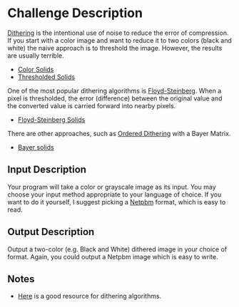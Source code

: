 # Challenge Description

[Dithering](https://en.wikipedia.org/wiki/Dither) is the intentional use of
noise to reduce the error of compression. If you start with a color image
and want to reduce it to two colors (black and white) the naive approach is
to threshold the image. However, the results are usually terrible.

* [Color Solids](http://i.imgur.com/kjWn2Q1.png)
* [Thresholded Solids](http://i.imgur.com/RDOMCfg.png)

One of the most popular dithering algorithms is
[Floyd-Steinberg](https://en.wikipedia.org/wiki/Floyd%E2%80%93Steinberg_dithering).
When a pixel is thresholded, the error (difference) between the original value
and the converted value is carried forward into nearby pixels.

* [Floyd-Steinberg Solids](http://i.imgur.com/w9DFOKS.png)

There are other approaches, such as
[Ordered Dithering](https://en.wikipedia.org/wiki/Ordered_dithering) with a
Bayer Matrix.

* [Bayer solids](http://i.imgur.com/mLKUyfn.png)

## Input Description

Your program will take a color or grayscale image as its input. You may choose
your input method appropriate to your language of choice. If you want to do it
yourself, I suggest picking a [Netpbm](https://en.wikipedia.org/wiki/Netpbm)
format, which is easy to read.

## Output Description

Output a two-color (e.g. Black and White) dithered image in your choice of
format. Again, you could output a Netpbm image which is easy to write.

## Notes

* [Here](http://www.tannerhelland.com/4660/dithering-eleven-algorithms-source-code/)
  is a good resource for dithering algorithms.
